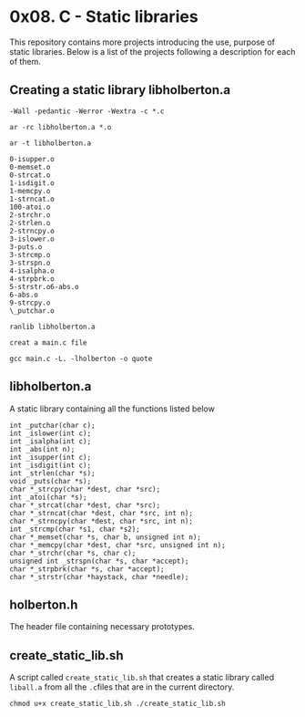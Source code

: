 # 0x08. C - Static libraries

This repository contains more projects introducing the use, purpose of static libraries. Below is a list of the projects following a description for each of them.

## Creating a static library libholberton.a
```
-Wall -pedantic -Werror -Wextra -c *.c

ar -rc libholberton.a *.o

ar -t libholberton.a

0-isupper.o
0-memset.o
0-strcat.o
1-isdigit.o
1-memcpy.o
1-strncat.o
100-atoi.o
2-strchr.o
2-strlen.o
2-strncpy.o
3-islower.o
3-puts.o
3-strcmp.o
3-strspn.o
4-isalpha.o
4-strpbrk.o
5-strstr.o6-abs.o
6-abs.o
9-strcpy.o
\_putchar.o

ranlib libholberton.a

creat a main.c file

gcc main.c -L. -lholberton -o quote
```
## libholberton.a

A static library containing all the functions listed below

```
int _putchar(char c);
int _islower(int c);
int _isalpha(int c);
int _abs(int n);
int _isupper(int c);
int _isdigit(int c);
int _strlen(char *s);
void _puts(char *s);
char *_strcpy(char *dest, char *src);
int _atoi(char *s);
char *_strcat(char *dest, char *src);
char *_strncat(char *dest, char *src, int n);
char *_strncpy(char *dest, char *src, int n);
int _strcmp(char *s1, char *s2);
char *_memset(char *s, char b, unsigned int n);
char *_memcpy(char *dest, char *src, unsigned int n);
char *_strchr(char *s, char c);
unsigned int _strspn(char *s, char *accept);
char *_strpbrk(char *s, char *accept);
char *_strstr(char *haystack, char *needle);
```



## holberton.h

The header file containing necessary prototypes. 



## create_static_lib.sh

A script called `create_static_lib.sh` that creates a static library called `liball.a` from all the `.c`files that are in the current directory.

``
chmod u+x create_static_lib.sh
./create_static_lib.sh
``
